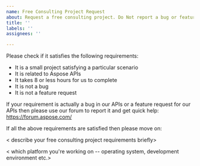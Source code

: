 ```yaml
---
name: Free Consulting Project Request
about: Request a free consulting project. Do Not report a bug or feature request here.
title: ''
labels: ''
assignees: ''

---
```


Please check if it satisfies the following requirements: 

* It is a small project satisfying a particular scenario
* It is related to Aspose APIs
* It takes 8 or less hours for us to complete
* It is not a bug
* It is not a feature request

If your requirement is actually a bug in our APIs or a feature request for our APIs then please use our forum to report it and get quick help: https://forum.aspose.com/

If all the above requirements are satisfied then please move on:

< describe your free consulting project requirements briefly>

< which platform you're working on -- operating system, development environment etc.> 

<attach input documents>

<attach any sample required output documents if you have> 

<attach any additional supporting material to help us understand the requirement>
